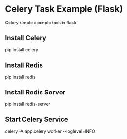# Celery Task Example (Flask)
Celery simple example task in flask
## Install Celery
pip install celery
## Install Redis
pip install redis
## Install Redis Server
pip install redis-server
## Start Celery Service
celery -A app.celery worker --loglevel=INFO
